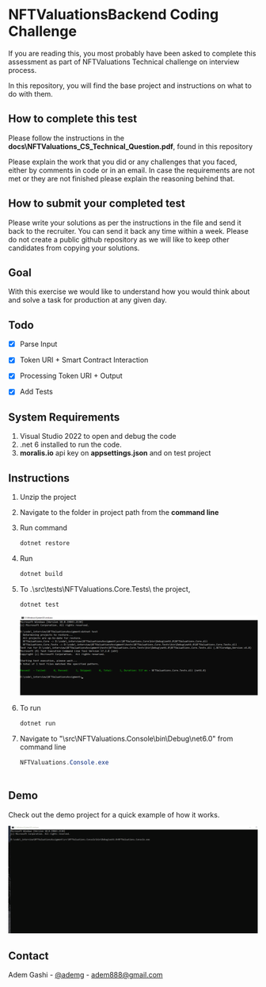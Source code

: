 # NFTValuationsBackend Coding Challenge

If you are reading this, you most probably have been asked to complete this assessment as part of NFTValuations Technical challenge on interview process.

In this repository, you will find the base project and instructions on what to do with them. 

## How to complete this test

Please follow the instructions in the **docs\NFTValuations_CS_Technical_Question.pdf**, found in this repository

Please explain the work that you did or any challenges that you faced, either by comments in code or in an email. 
In case the requirements are not met or they are not finished please explain the reasoning behind that.

## How to submit your completed test

 Please write your solutions as per the instructions in the file and send it back to the recruiter. 
 You can send it back any time within a week. 
 Please do not create a public github repository as we will like to keep other candidates from copying your solutions.

## Goal
 With this exercise we would like to understand how you would think about and solve a task for production at any given day. 


## Todo
- [X] Parse Input
- [X] Token URI + Smart Contract Interaction
- [X] Processing Token URI + Output
- [X] Add Tests


## System Requirements
1. Visual Studio 2022 to open and debug the code
2. .net 6 installed to run the code.
3. **moralis.io** api key on **appsettings.json** and on test project


## Instructions
1. Unzip the project  
2. Navigate to the folder in project path from the **command line**
3. Run command
    ```csharp
   dotnet restore
   ```
4. Run 
   ```csharp
   dotnet build
   ```
5. To .\src\tests\NFTValuations.Core.Tests\ the project, 
   ```csharp
   dotnet test
   ```
    ![](docs/tests.png)
   
6. To run
   ```csharp
   dotnet run
   ```
7. Navigate to "\src\NFTValuations.Console\bin\Debug\net6.0\" from command line
   ```csharp
   NFTValuations.Console.exe  
  
   ```


## Demo

Check out the demo project for a quick example of how it works.  
  
  ![demo](docs/demo.gif)



## Contact

Adem Gashi - [@ademg](https://linkedin.com/in/ademg) - adem888@gmail.com